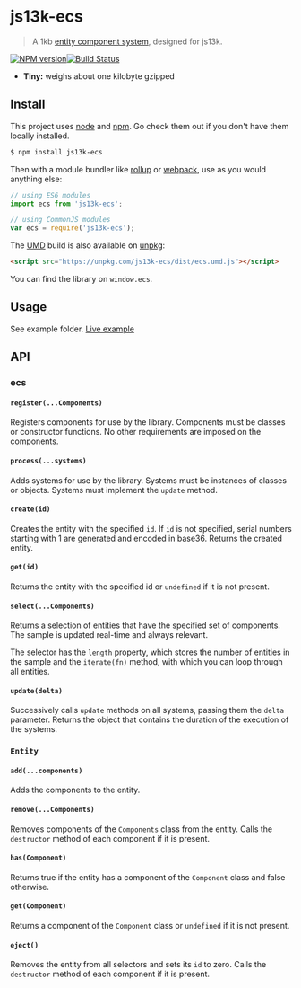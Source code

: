 # js13k-ecs

> A 1kb [entity component system](http://entity-systems.wikidot.com/), designed for js13k.

[![NPM version](https://img.shields.io/npm/v/js13k-ecs.svg?style=flat-square)](https://www.npmjs.com/package/js13k-ecs)[![Build Status](https://img.shields.io/travis/kutuluk/js13k-ecs/master.svg?style=flat-square)](https://travis-ci.org/kutuluk/js13k-ecs)

-   **Tiny:** weighs about one kilobyte gzipped

## Install

This project uses [node](http://nodejs.org) and [npm](https://npmjs.com). Go check them out if you don't have them locally installed.

```sh
$ npm install js13k-ecs
```

Then with a module bundler like [rollup](http://rollupjs.org/) or [webpack](https://webpack.js.org/), use as you would anything else:

```javascript
// using ES6 modules
import ecs from 'js13k-ecs';

// using CommonJS modules
var ecs = require('js13k-ecs');
```

The [UMD](https://github.com/umdjs/umd) build is also available on [unpkg](https://unpkg.com):

```html
<script src="https://unpkg.com/js13k-ecs/dist/ecs.umd.js"></script>
```

You can find the library on `window.ecs`.

## Usage

See example folder. [Live example](https://kutuluk.github.io/js13k-ecs/)

## API

### ecs

#### `register(...Components)`

Registers components for use by the library. Components must be classes or constructor functions. No other requirements are imposed on the components.

#### `process(...systems)`

Adds systems for use by the library. Systems must be instances of classes or objects. Systems must implement the `update` method.

#### `create(id)`

Creates the entity with the specified `id`. If `id` is not specified, serial numbers starting with 1 are generated and encoded in base36. Returns the created entity.

#### `get(id)`

Returns the entity with the specified id or `undefined` if it is not present.

#### `select(...Components)`

Returns a selection of entities that have the specified set of components. The sample is updated real-time and always relevant.

The selector has the `length` property, which stores the number of entities in the sample and the `iterate(fn)` method, with which you can loop through all entities.

#### `update(delta)`

Successively calls `update` methods on all systems, passing them the `delta` parameter. Returns the object that contains the duration of the execution of the systems.

### `Entity`

#### `add(...components)`

Adds the components to the entity.

#### `remove(...Components)`

Removes components of the `Components` class from the entity. Calls the `destructor` method of each component if it is present.

#### `has(Component)`

Returns true if the entity has a component of the `Component` class and false otherwise.

#### `get(Component)`

Returns a component of the `Component` class or `undefined` if it is not present.

#### `eject()`

Removes the entity from all selectors and sets its `id` to zero. Calls the `destructor` method of each component if it is present.
